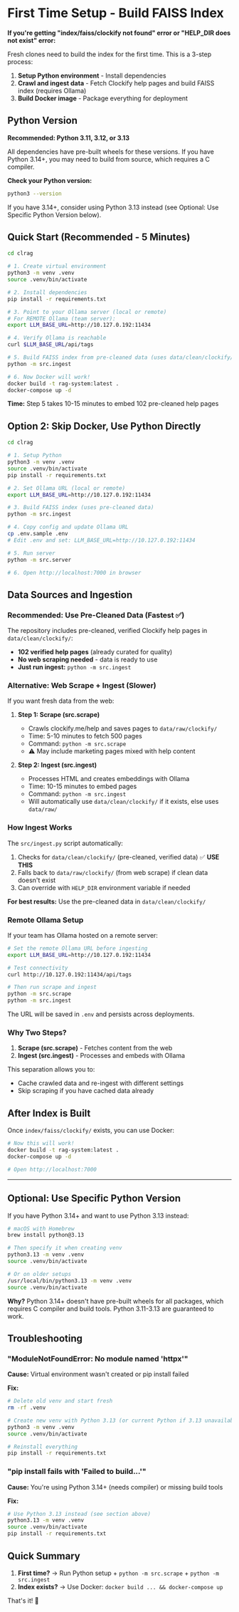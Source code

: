# First Time Setup - Build FAISS Index

**If you're getting "index/faiss/clockify not found" error or "HELP_DIR does not exist" error:**

Fresh clones need to build the index for the first time. This is a 3-step process:

1. **Setup Python environment** - Install dependencies
2. **Crawl and ingest data** - Fetch Clockify help pages and build FAISS index (requires Ollama)
3. **Build Docker image** - Package everything for deployment

## Python Version

**Recommended: Python 3.11, 3.12, or 3.13**

All dependencies have pre-built wheels for these versions. If you have Python 3.14+, you may need to build from source, which requires a C compiler.

**Check your Python version:**
```bash
python3 --version
```

If you have 3.14+, consider using Python 3.13 instead (see Optional: Use Specific Python Version below).

## Quick Start (Recommended - 5 Minutes)

```bash
cd clrag

# 1. Create virtual environment
python3 -m venv .venv
source .venv/bin/activate

# 2. Install dependencies
pip install -r requirements.txt

# 3. Point to your Ollama server (local or remote)
# For REMOTE Ollama (team server):
export LLM_BASE_URL=http://10.127.0.192:11434

# 4. Verify Ollama is reachable
curl $LLM_BASE_URL/api/tags

# 5. Build FAISS index from pre-cleaned data (uses data/clean/clockify/)
python -m src.ingest

# 6. Now Docker will work!
docker build -t rag-system:latest .
docker-compose up -d
```

**Time:** Step 5 takes 10-15 minutes to embed 102 pre-cleaned help pages

## Option 2: Skip Docker, Use Python Directly

```bash
cd clrag

# 1. Setup Python
python3 -m venv .venv
source .venv/bin/activate
pip install -r requirements.txt

# 2. Set Ollama URL (local or remote)
export LLM_BASE_URL=http://10.127.0.192:11434

# 3. Build FAISS index (uses pre-cleaned data)
python -m src.ingest

# 4. Copy config and update Ollama URL
cp .env.sample .env
# Edit .env and set: LLM_BASE_URL=http://10.127.0.192:11434

# 5. Run server
python -m src.server

# 6. Open http://localhost:7000 in browser
```

## Data Sources and Ingestion

### Recommended: Use Pre-Cleaned Data (Fastest ✅)

The repository includes pre-cleaned, verified Clockify help pages in `data/clean/clockify/`:
- **102 verified help pages** (already curated for quality)
- **No web scraping needed** - data is ready to use
- **Just run ingest:** `python -m src.ingest`

### Alternative: Web Scrape + Ingest (Slower)

If you want fresh data from the web:

1. **Step 1: Scrape (src.scrape)**
   - Crawls clockify.me/help and saves pages to `data/raw/clockify/`
   - Time: 5-10 minutes to fetch 500 pages
   - Command: `python -m src.scrape`
   - ⚠️ May include marketing pages mixed with help content

2. **Step 2: Ingest (src.ingest)**
   - Processes HTML and creates embeddings with Ollama
   - Time: 10-15 minutes to embed pages
   - Command: `python -m src.ingest`
   - Will automatically use `data/clean/clockify/` if it exists, else uses `data/raw/`

### How Ingest Works

The `src/ingest.py` script automatically:
1. Checks for `data/clean/clockify/` (pre-cleaned, verified data) ✅ **USE THIS**
2. Falls back to `data/raw/clockify/` (from web scrape) if clean data doesn't exist
3. Can override with `HELP_DIR` environment variable if needed

**For best results:** Use the pre-cleaned data in `data/clean/clockify/`

### Remote Ollama Setup

If your team has Ollama hosted on a remote server:

```bash
# Set the remote Ollama URL before ingesting
export LLM_BASE_URL=http://10.127.0.192:11434

# Test connectivity
curl http://10.127.0.192:11434/api/tags

# Then run scrape and ingest
python -m src.scrape
python -m src.ingest
```

The URL will be saved in `.env` and persists across deployments.

### Why Two Steps?

1. **Scrape (src.scrape)** - Fetches content from the web
2. **Ingest (src.ingest)** - Processes and embeds with Ollama

This separation allows you to:
- Cache crawled data and re-ingest with different settings
- Skip scraping if you have cached data already

## After Index is Built

Once `index/faiss/clockify/` exists, you can use Docker:

```bash
# Now this will work!
docker build -t rag-system:latest .
docker-compose up -d

# Open http://localhost:7000
```

---

## Optional: Use Specific Python Version

If you have Python 3.14+ and want to use Python 3.13 instead:

```bash
# macOS with Homebrew
brew install python@3.13

# Then specify it when creating venv
python3.13 -m venv .venv
source .venv/bin/activate

# Or on older setups
/usr/local/bin/python3.13 -m venv .venv
source .venv/bin/activate
```

**Why?** Python 3.14+ doesn't have pre-built wheels for all packages, which requires C compiler and build tools. Python 3.11-3.13 are guaranteed to work.

## Troubleshooting

### "ModuleNotFoundError: No module named 'httpx'"
**Cause:** Virtual environment wasn't created or pip install failed

**Fix:**
```bash
# Delete old venv and start fresh
rm -rf .venv

# Create new venv with Python 3.13 (or current Python if 3.13 unavailable)
python3 -m venv .venv
source .venv/bin/activate

# Reinstall everything
pip install -r requirements.txt
```

### "pip install fails with 'Failed to build...'"
**Cause:** You're using Python 3.14+ (needs compiler) or missing build tools

**Fix:**
```bash
# Use Python 3.13 instead (see section above)
python3.13 -m venv .venv
source .venv/bin/activate
pip install -r requirements.txt
```

## Quick Summary

1. **First time?** → Run Python setup + `python -m src.scrape` + `python -m src.ingest`
2. **Index exists?** → Use Docker: `docker build ... && docker-compose up`

That's it! 🚀
